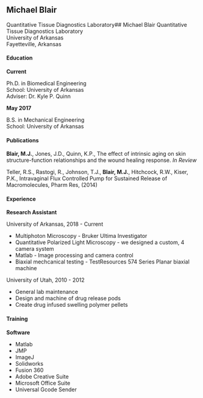 ## Michael Blair 
Quantitative Tissue Diagnostics Laboratory## Michael Blair
Quantitative Tissue Diagnostics Laboratory  
University of Arkansas  
Fayetteville, Arkansas

#### Education  
 **Current**

Ph.D. in Biomedical Engineering  
School: University of Arkansas  
Adviser: Dr. Kyle P. Quinn

**May 2017**

B.S. in Mechanical Engineering  
School: University of Arkansas

#### Publications

**Blair, M.J.**, Jones, J.D., Quinn, K.P., The effect of intrinsic aging on skin structure-function relationships and the wound healing response. _In Review_

Teller, R.S., Rastogi, R., Johnson, T.J., **Blair, M.J.**, Hitchcock, R.W., Kiser, P.K., Intravaginal Flux Controlled Pump for Sustained Release of Macromolecules, Pharm Res, (2014)

#### Experience

**Research Assistant**

University of Arkansas, 2018 - Current
 * Multiphoton Microscopy - Bruker Ultima Investigator
 * Quantitative Polarized Light Microscopy - we designed a custom, 4 camera system
 * Matlab - Image processing and camera control
 * Biaxial mechcanical testing - TestResources 574 Series Planar biaxial machine

University of Utah, 2010 - 2012
 * General lab maintenance
 * Design and machine of drug release pods
 * Create drug infused swelling polymer pellets

#### Training

**Software**
 * Matlab
 * JMP
 * ImageJ
 * Solidworks
 * Fusion 360
 * Adobe Creative Suite
 * Microsoft Office Suite
 * Universal Gcode Sender

